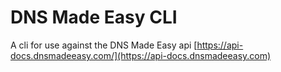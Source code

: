 # DNS Made Easy CLI

A cli for use against the DNS Made Easy api [https://api-docs.dnsmadeeasy.com/](https://api-docs.dnsmadeeasy.com)
